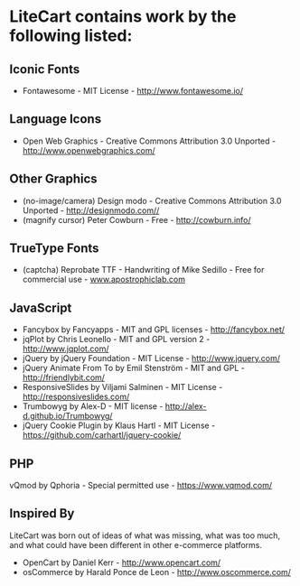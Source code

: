 LiteCart contains work by the following listed:
===============================================

Iconic Fonts
------------
* Fontawesome - MIT License - http://www.fontawesome.io/

Language Icons
--------------
* Open Web Graphics - Creative Commons Attribution 3.0 Unported - http://www.openwebgraphics.com/

Other Graphics
--------------
* (no-image/camera) Design modo - Creative Commons Attribution 3.0 Unported - http://designmodo.com//
* (magnify cursor) Peter Cowburn - Free - http://cowburn.info/

TrueType Fonts
--------------
* (captcha) Reprobate TTF - Handwriting of Mike Sedillo - Free for commercial use - www.apostrophiclab.com

JavaScript
----------
* Fancybox by Fancyapps - MIT and GPL licenses - http://fancybox.net/
* jqPlot by Chris Leonello - MIT and GPL version 2 - http://www.jqplot.com/
* jQuery by jQuery Foundation - MIT License - http://www.jquery.com/
* jQuery Animate From To by Emil Stenström - MIT and GPL - http://friendlybit.com/
* ResponsiveSlides by Viljami Salminen - MIT License - http://responsiveslides.com/
* Trumbowyg by Alex-D - MIT license - http://alex-d.github.io/Trumbowyg/
* jQuery Cookie Plugin by Klaus Hartl - MIT License - https://github.com/carhartl/jquery-cookie/

PHP
---
vQmod by Qphoria - Special permitted use - https://www.vqmod.com/

Inspired By
-----------
LiteCart was born out of ideas of what was missing, what was too much, and what could have been different in other e-commerce platforms.

* OpenCart by Daniel Kerr - http://www.opencart.com/
* osCommerce by Harald Ponce de Leon - http://www.oscommerce.com/
